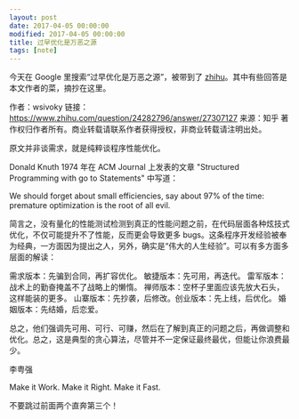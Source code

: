 ```yaml
---
layout: post
date: 2017-04-05 00:00:00
modified: 2017-04-05 00:00:00
title: 过早优化是万恶之源
tags: [note]
---
```


今天在 Google 里搜索“过早优化是万恶之源”，被带到了 [zhihu](https://www.zhihu.com/question/24282796)。其中有些回答是本文作者的菜，摘抄在这里。

作者：wsivoky
链接：https://www.zhihu.com/question/24282796/answer/27307127
来源：知乎
著作权归作者所有。商业转载请联系作者获得授权，非商业转载请注明出处。

原文并非谈需求，就是纯粹谈程序性能优化。

Donald Knuth 1974 年在 ACM Journal 上发表的文章 "Structured Programming with go to Statements" 中写道：

We should forget about small efficiencies, say about 97% of the time: premature optimization is the root of all evil.

简言之，没有量化的性能测试检测到真正的性能问题之前，在代码层面各种炫技式优化，不仅可能提升不了性能，反而更会导致更多 bugs。这条程序开发经验被奉为经典，一方面因为提出之人，另外，确实是“伟大的人生经验”。可以有多方面多层面的解读：

需求版本：先骗到合同，再扩容优化。
敏捷版本：先可用，再迭代。
雷军版本：战术上的勤奋掩盖不了战略上的懒惰。
禅师版本：空杯子里面应该先放大石头，这样能装的更多。
山寨版本：先抄袭，后修改。创业版本：先上线，后优化。
婚姻版本：先结婚，后恋爱。

总之，他们强调先可用、可行、可赚，然后在了解到真正的问题之后，再做调整和优化。总之，这是典型的贪心算法，尽管并不一定保证最终最优，但能让你浪费最少。


李粤强

Make it Work.
Make it Right.
Make it Fast.

不要跳过前面两个直奔第三个！
